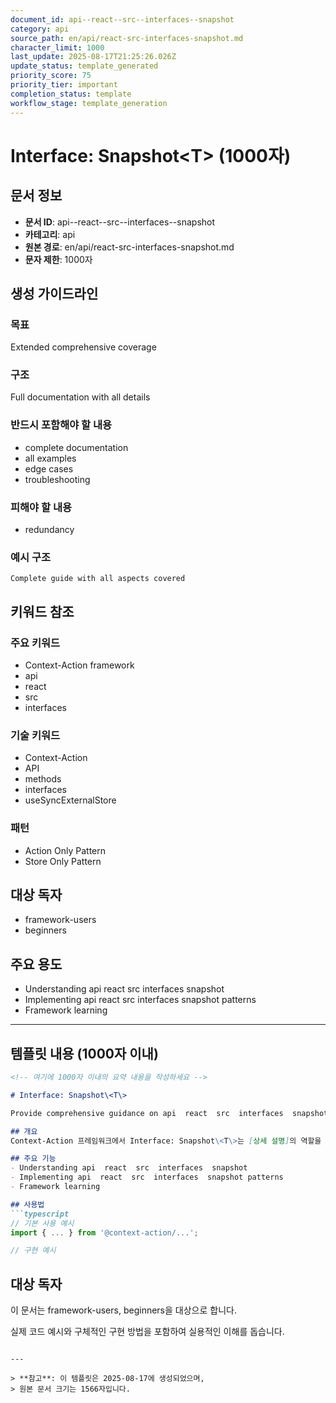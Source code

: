 ```yaml
---
document_id: api--react--src--interfaces--snapshot
category: api
source_path: en/api/react-src-interfaces-snapshot.md
character_limit: 1000
last_update: 2025-08-17T21:25:26.026Z
update_status: template_generated
priority_score: 75
priority_tier: important
completion_status: template
workflow_stage: template_generation
---
```


# Interface: Snapshot\<T\> (1000자)

## 문서 정보
- **문서 ID**: api--react--src--interfaces--snapshot
- **카테고리**: api
- **원본 경로**: en/api/react-src-interfaces-snapshot.md
- **문자 제한**: 1000자

## 생성 가이드라인

### 목표
Extended comprehensive coverage

### 구조
Full documentation with all details

### 반드시 포함해야 할 내용
- complete documentation
- all examples
- edge cases
- troubleshooting

### 피해야 할 내용  
- redundancy

### 예시 구조
```
Complete guide with all aspects covered
```

## 키워드 참조

### 주요 키워드
- Context-Action framework
- api
- react
- src
- interfaces

### 기술 키워드
- Context-Action
- API
- methods
- interfaces
- useSyncExternalStore

### 패턴
- Action Only Pattern
- Store Only Pattern

## 대상 독자
- framework-users
- beginners

## 주요 용도
- Understanding api  react  src  interfaces  snapshot
- Implementing api  react  src  interfaces  snapshot patterns
- Framework learning

---

## 템플릿 내용 (1000자 이내)

```markdown
<!-- 여기에 1000자 이내의 요약 내용을 작성하세요 -->

# Interface: Snapshot\<T\>

Provide comprehensive guidance on api  react  src  interfaces  snapshot

## 개요
Context-Action 프레임워크에서 Interface: Snapshot\<T\>는 [상세 설명]의 역할을 담당합니다.

## 주요 기능
- Understanding api  react  src  interfaces  snapshot
- Implementing api  react  src  interfaces  snapshot patterns
- Framework learning

## 사용법
```typescript
// 기본 사용 예시
import { ... } from '@context-action/...';

// 구현 예시
```

## 대상 독자
이 문서는 framework-users, beginners을 대상으로 합니다.

실제 코드 예시와 구체적인 구현 방법을 포함하여 실용적인 이해를 돕습니다.
```

---

> **참고**: 이 템플릿은 2025-08-17에 생성되었으며, 
> 원본 문서 크기는 1566자입니다.
